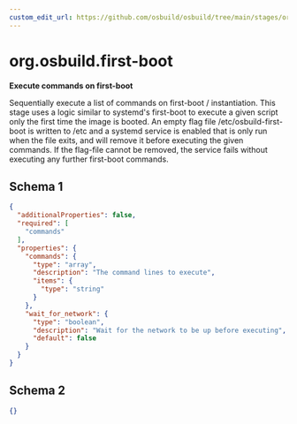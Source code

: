 ```yaml
---
custom_edit_url: https://github.com/osbuild/osbuild/tree/main/stages/org.osbuild.first-boot.meta.json
---
```

# org.osbuild.first-boot
<!--
[//]: # ( DO NOT MODIFY THIS FILE! )
[//]: # ( This content is generated by `scripts/pull_osbuild_modules.py` )
[//]: # ( Rather change the source of this: https://github.com/osbuild/osbuild/tree/main/stages/org.osbuild.first-boot.meta.json )
-->

**Execute commands on first-boot**

Sequentially execute a list of commands on first-boot / instantiation.
This stage uses a logic similar to systemd's first-boot to execute a given
script only the first time the image is booted.
An empty flag file /etc/osbuild-first-boot is written to /etc and a systemd
service is enabled that is only run when the file exits, and will remove it
before executing the given commands.
If the flag-file cannot be removed, the service fails without executing
any further first-boot commands.

## Schema 1

```json
{
  "additionalProperties": false,
  "required": [
    "commands"
  ],
  "properties": {
    "commands": {
      "type": "array",
      "description": "The command lines to execute",
      "items": {
        "type": "string"
      }
    },
    "wait_for_network": {
      "type": "boolean",
      "description": "Wait for the network to be up before executing",
      "default": false
    }
  }
}
```

## Schema 2

```json
{}
```
